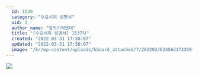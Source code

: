 ```yaml
---
  id: 1530
  category: "수요시위 성명서"
  uid: 2
  author_name: "정의기억연대"
  title: "[수요시위 성명서] 1537차"
  created: "2022-03-31 17:58:07"
  updated: "2022-03-31 17:58:07"
  image: "/kr/wp-content/uploads/kboard_attached/7/202203/62456d173359f4565221.jpg"
---
```

![](/kr/wp-content/uploads/kboard_attached/7/202203/62456d173359f4565221.jpg)